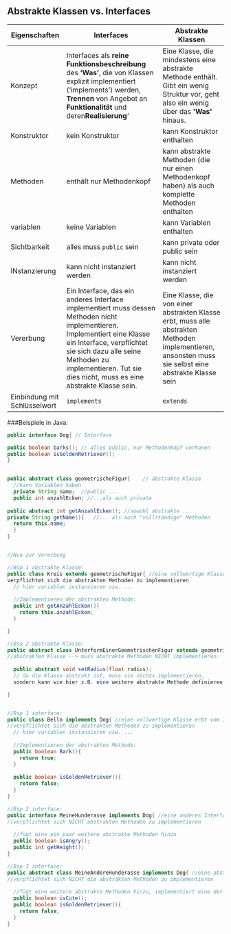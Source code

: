 ## Abstrakte Klassen vs. Interfaces

| Eigenschaften  | Interfaces | Abstrakte Klassen |
| ------------- | ------------- | --------------- |
| Konzept  |  Interfaces als **reine Funktionsbeschreibung** des **‘Was’**, die von Klassen explizit implementiert (‘implements’) werden, **Trennen** von Angebot an **Funktionalität** und deren**Realisierung**‘  | Eine Klasse, die mindestens eine abstrakte Methode enthält. Gibt ein wenig Struktur vor, geht also ein wenig über das **'Was'** hinaus. |
| Konstruktor | kein Konstruktor | kann Konstruktor enthalten |
| Methoden | enthält nur Methodenkopf | kann abstrakte Methoden (die nur einen Methodenkopf haben) als auch komplette Methoden enthalten |
| variablen | keine Variablen | kann Variablen enthalten |
| Sichtbarkeit | alles muss <code>public</code> sein | kann private oder public sein |
| INstanzierung | kann nicht instanziert werden | kann nicht instanziert werden |
| Vererbung | Ein Interface, das ein anderes Interface implementiert muss dessen Methoden nicht implementieren. Implementiert eine Klasse ein Interface, verpflichtet sie sich dazu alle seine Methoden zu implementieren. Tut sie dies nicht, muss es eine abstrakte Klasse sein.  | Eine Klasse, die von einer abstrakten Klasse erbt, muss alle abstrakten Methoden implementieren, ansonsten muss sie selbst eine abstrakte Klasse sein | 
| Einbindung mit Schlüsselwort | <code>implements</code> | <code>extends</code>|

###Beispiele in Java:

```java
public interface Dog{ // Interface

public boolean barks(); // alles public, nur Methodenkopf vorhanen
public boolean isGoldenRetriever();
} 


public abstract class geometrischeFigur{	// abstrakte Klasse
  //kann Variablen haben
  private String name;  //public ...
  public int anzahlEcken; //...als auch private 
  
public abstract int getAnzahlEcken(); //sowohl abstrakte ...
private String getName(){   //... als auch "vollständige" Methoden
  return this.name;
  }
} 


//Nun zur Vererbung

//Bsp 1 abstrakte Klasse:
public class Kreis extends geometrischeFigur{ //eine vollwertige Klasse erbt von einer abstrakten Klasse --> 
verpflichtet sich die abstrakten Methoden zu implementieren
  // hier variablen instanzieren usw. ...
  
  //Implementieren der abstrakten Methode:
  public int getAnzahlEcken(){
    return this.anzahlEcken;
  }

}

//Bso 2 abstrakte Klasse:
public abstract class UnterformEinerGeometrischenFigur extends geometrischeFigur{ //eine abstrakte Klasse erbt von einer 
//abstrakten Klasse --> muss abstrakte Methoden NICHT implementieren.
  
  public abstract void setRadius(float radius); 
  // da die Klasse abstrakt ist, muss sie nichts implementieren, 
  sondern kann wie hier z.B. eine weitere abstrakte Methode definieren.

}


//Bsp 1 interface:
public class Bello implements Dog{ //eine vollwertige Klasse erbt vom Interface --> 
//verpflichtet sich die abstrakten Methoden zu implementieren
  // hier variablen instanzieren usw. ...
  
  //Implementieren der abstrakten Methode:
  public boolean Bark(){
    return true;
  }
  
  public boolean isGoldenRetriever(){
    return false;
  }
}

//Bsp 2 interface:
public interface MeineHunderasse implements Dog{ //eine anderes Interface erbt vom Interface --> 
//verpflichtet sich NICHT abstrakten Methoden zu implementieren
  
  //fügt eine ein paar weitere abstrakte Methoden hinzu
  public boolean isAngry();
  public int getHeight();
}

//Bsp 3 interface:
public abstract class MeineAndereHunderasse implements Dog{ //eine abstrakte Klasse erbt vom Interface --> 
//verpflichtet sich NICHT die abstrakten Methoden zu implementieren
  
  //fügt eine weitere abstrakte Methoden hinzu, implementiert eine der beiden abstrakten Methoden des Interface:
  public boolean isCute();
  public boolean isGoldenRetriever(){
    return false;
  }
}

```

